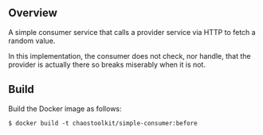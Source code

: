 ## Overview

A simple consumer service that calls a provider service via HTTP to fetch
a random value.

In this implementation, the consumer does not check, nor handle, that the
provider is actually there so breaks miserably when it is not.

## Build

Build the Docker image as follows:

```
$ docker build -t chaostoolkit/simple-consumer:before
```

